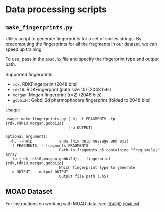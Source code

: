 
# Data processing scripts

## `make_fingerprints.py`

Utility script to generate fingerprints for a set of smiles strings. By precomputing the fingerprints for all the fragments in our dataset, we can speed up training.

To use, pass in the `moad.h5` file and specify the fingerprint type and output path.

Supported fingerprints:
- `rdk`: RDKFingerprint (2048 bits)
- `rdk10`: RDKFingerprint (path size 10) (2048 bits)
- `morgan`: Mogan fingerprint (r=2) (2048 bits)
- `gobbi2d`: Gobbi 2d pharmophocore fingerprint (folded to 2048 bits)

Usage:

```
usage: make_fingerprints.py [-h] -f FRAGMENTS -fp {rdk,rdk10,morgan,gobbi2d}
                            [-o OUTPUT]

optional arguments:
  -h, --help            show this help message and exit
  -f FRAGMENTS, --fragments FRAGMENTS
                        Path to fragemnts.h5 containing "frag_smiles" array
  -fp {rdk,rdk10,morgan,gobbi2d}, --fingerprint {rdk,rdk10,morgan,gobbi2d}
                        Which fingerprint type to generate
  -o OUTPUT, --output OUTPUT
                        Output file path (.h5)
```

## MOAD Dataset

For instructions on working with MOAD data, see [`README_MOAD.md`](./README_MOAD.md).
